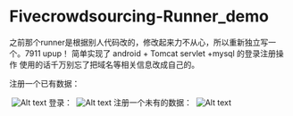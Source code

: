
# Fivecrowdsourcing-Runner_demo

之前那个runner是根据别人代码改的，修改起来力不从心，所以重新独立写一个。7911 upup！
简单实现了 android + Tomcat servlet +mysql 的登录注册操作
使用的话千万别忘了把域名等相关信息改成自己的。

注册一个已有数据：

 ![Alt text](https://github.com/wangchenhao006/Fivecrowdsourcing-Runner_demo/Screenshots/1.png)
登录：
 ![Alt text](https://github.com/wangchenhao006/Fivecrowdsourcing-Runner_demo/Screenshots/2.png)
注册一个未有的数据：
 ![Alt text](https://github.com/wangchenhao006/Fivecrowdsourcing-Runner_demo/Screenshots/3.png)

